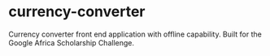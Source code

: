 # currency-converter
Currency converter front end application with offline capability. Built for the Google Africa Scholarship Challenge.
